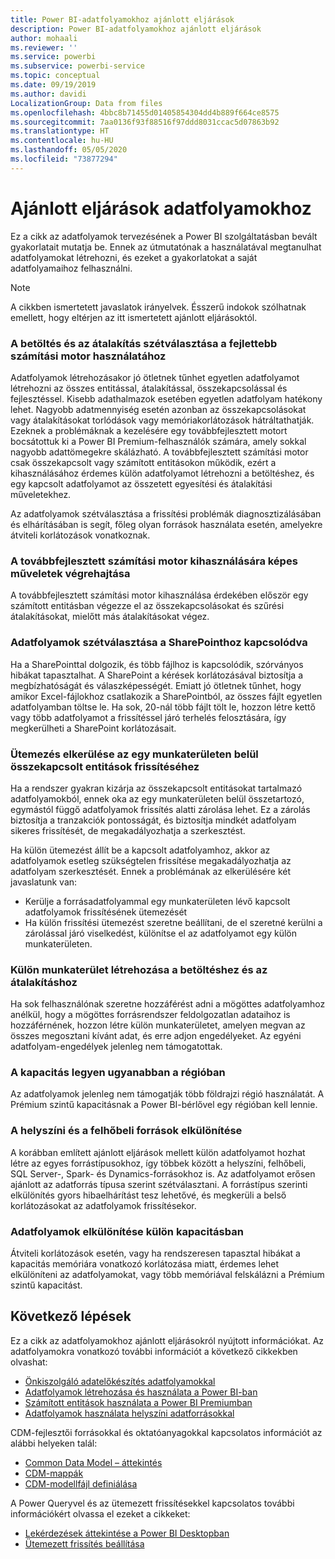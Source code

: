 ```yaml
---
title: Power BI-adatfolyamokhoz ajánlott eljárások
description: Power BI-adatfolyamokhoz ajánlott eljárások
author: mohaali
ms.reviewer: ''
ms.service: powerbi
ms.subservice: powerbi-service
ms.topic: conceptual
ms.date: 09/19/2019
ms.author: davidi
LocalizationGroup: Data from files
ms.openlocfilehash: 4bbc8b71455d01405854304dd4b889f664ce8575
ms.sourcegitcommit: 7aa0136f93f88516f97ddd8031ccac5d07863b92
ms.translationtype: HT
ms.contentlocale: hu-HU
ms.lasthandoff: 05/05/2020
ms.locfileid: "73877294"
---
```

# <a name="dataflows-best-practice"></a>Ajánlott eljárások adatfolyamokhoz

Ez a cikk az adatfolyamok tervezésének a Power BI szolgáltatásban bevált gyakorlatait mutatja be. Ennek az útmutatónak a használatával megtanulhat adatfolyamokat létrehozni, és ezeket a gyakorlatokat a saját adatfolyamaihoz felhasználni.

> [!NOTE]
> A cikkben ismertetett javaslatok irányelvek. Ésszerű indokok szólhatnak emellett, hogy eltérjen az itt ismertetett ajánlott eljárásoktól. 
> 
> 

### <a name="split-ingestion-and-transformation-to-use-the-enhanced-compute-engine"></a>A betöltés és az átalakítás szétválasztása a fejlettebb számítási motor használatához

Adatfolyamok létrehozásakor jó ötletnek tűnhet egyetlen adatfolyamot létrehozni az összes entitással, átalakítással, összekapcsolással és fejlesztéssel. Kisebb adathalmazok esetében egyetlen adatfolyam hatékony lehet. Nagyobb adatmennyiség esetén azonban az összekapcsolásokat vagy átalakításokat torlódások vagy memóriakorlátozások hátráltathatják. Ezeknek a problémáknak a kezelésére egy továbbfejlesztett motort bocsátottuk ki a Power BI Premium-felhasználók számára, amely sokkal nagyobb adattömegekre skálázható. A továbbfejlesztett számítási motor csak összekapcsolt vagy számított entitásokon működik, ezért a kihasználásához érdemes külön adatfolyamot létrehozni a betöltéshez, és egy kapcsolt adatfolyamot az összetett egyesítési és átalakítási műveletekhez.

Az adatfolyamok szétválasztása a frissítési problémák diagnosztizálásában és elhárításában is segít, főleg olyan források használata esetén, amelyekre átviteli korlátozások vonatkoznak.

### <a name="perform-actions-that-can-use-the-enhanced-compute-engine"></a>A továbbfejlesztett számítási motor kihasználására képes műveletek végrehajtása

A továbbfejlesztett számítási motor kihasználása érdekében először egy számított entitásban végezze el az összekapcsolásokat és szűrési átalakításokat, mielőtt más átalakításokat végez.

### <a name="split-dataflows-when-connecting-to-sharepoint"></a>Adatfolyamok szétválasztása a SharePointhoz kapcsolódva

Ha a SharePointtal dolgozik, és több fájlhoz is kapcsolódik, szórványos hibákat tapasztalhat. A SharePoint a kérések korlátozásával biztosítja a megbízhatóságát és válaszképességét. Emiatt jó ötletnek tűnhet, hogy amikor Excel-fájlokhoz csatlakozik a SharePointból, az összes fájlt egyetlen adatfolyamban töltse le. Ha sok, 20-nál több fájlt tölt le, hozzon létre kettő vagy több adatfolyamot a frissítéssel járó terhelés felosztására, így megkerülheti a SharePoint korlátozásait.

### <a name="avoid-scheduling-refresh-for-linked-entities-inside-the-same-workspace"></a>Ütemezés elkerülése az egy munkaterületen belül összekapcsolt entitások frissítéséhez

Ha a rendszer gyakran kizárja az összekapcsolt entitásokat tartalmazó adatfolyamokból, ennek oka az egy munkaterületen belül összetartozó, egymástól függő adatfolyamok frissítés alatti zárolása lehet. Ez a zárolás biztosítja a tranzakciók pontosságát, és biztosítja mindkét adatfolyam sikeres frissítését, de megakadályozhatja a szerkesztést. 

Ha külön ütemezést állít be a kapcsolt adatfolyamhoz, akkor az adatfolyamok esetleg szükségtelen frissítése megakadályozhatja az adatfolyam szerkesztését. Ennek a problémának az elkerülésére két javaslatunk van: 

* Kerülje a forrásadatfolyammal egy munkaterületen lévő kapcsolt adatfolyamok frissítésének ütemezését
* Ha külön frissítési ütemezést szeretne beállítani, de el szeretné kerülni a zárolással járó viselkedést, különítse el az adatfolyamot egy külön munkaterületen.

### <a name="create-a-separate-workspace-for-ingestion-transformation"></a>Külön munkaterület létrehozása a betöltéshez és az átalakításhoz

Ha sok felhasználónak szeretne hozzáférést adni a mögöttes adatfolyamhoz anélkül, hogy a mögöttes forrásrendszer feldolgozatlan adataihoz is hozzáférnének, hozzon létre külön munkaterületet, amelyen megvan az összes megosztani kívánt adat, és erre adjon engedélyeket. Az egyéni adatfolyam-engedélyek jelenleg nem támogatottak.

### <a name="ensure-capacity-is-in-the-same-region"></a>A kapacitás legyen ugyanabban a régióban

Az adatfolyamok jelenleg nem támogatják több földrajzi régió használatát. A Prémium szintű kapacitásnak a Power BI-bérlővel egy régióban kell lennie.

### <a name="separate-on-premises-sources-from-cloud-sources"></a>A helyszíni és a felhőbeli források elkülönítése

A korábban említett ajánlott eljárások mellett külön adatfolyamot hozhat létre az egyes forrástípusokhoz, így többek között a helyszíni, felhőbeli, SQL Server-, Spark- és Dynamics-forrásokhoz is. Az adatfolyamot erősen ajánlott az adatforrás típusa szerint szétválasztani. A forrástípus szerinti elkülönítés gyors hibaelhárítást tesz lehetővé, és megkerüli a belső korlátozásokat az adatfolyamok frissítésekor.

### <a name="separate-dataflows-into-a-separate-capacity"></a>Adatfolyamok elkülönítése külön kapacitásban

Átviteli korlátozások esetén, vagy ha rendszeresen tapasztal hibákat a kapacitás memóriára vonatkozó korlátozása miatt, érdemes lehet elkülöníteni az adatfolyamokat, vagy több memóriával felskálázni a Prémium szintű kapacitást.

## <a name="next-steps"></a>Következő lépések

Ez a cikk az adatfolyamokhoz ajánlott eljárásokról nyújtott információkat. Az adatfolyamokra vonatkozó további információt a következő cikkekben olvashat:

* [Önkiszolgáló adatelőkészítés adatfolyamokkal](service-dataflows-overview.md)
* [Adatfolyamok létrehozása és használata a Power BI-ban](service-dataflows-create-use.md)
* [Számított entitások használata a Power BI Premiumban](service-dataflows-computed-entities-premium.md)
* [Adatfolyamok használata helyszíni adatforrásokkal](service-dataflows-on-premises-gateways.md)

CDM-fejlesztői forrásokkal és oktatóanyagokkal kapcsolatos információt az alábbi helyeken talál:
* [Common Data Model – áttekintés](https://docs.microsoft.com/powerapps/common-data-model/overview)
* [CDM-mappák](https://go.microsoft.com/fwlink/?linkid=2045304)
* [CDM-modellfájl definiálása](https://go.microsoft.com/fwlink/?linkid=2045521)


A Power Queryvel és az ütemezett frissítésekkel kapcsolatos további információkért olvassa el ezeket a cikkeket:
* [Lekérdezések áttekintése a Power BI Desktopban](desktop-query-overview.md)
* [Ütemezett frissítés beállítása](refresh-scheduled-refresh.md)
